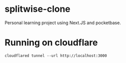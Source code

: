 # splitwise-clone
Personal learning project using Next.JS and pocketbase. 


# Running on cloudflare

`cloudflared tunnel --url http://localhost:3000`